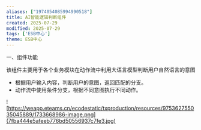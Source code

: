 ```yaml
---
aliases: ["1974054085994990518"]
title: AI智能逻辑判断组件
created: 2025-07-29
modified: 2025-07-29
tags: ['ESB中心']
theme: ESB中心
---
```


一、组件功能

该组件主要用于各个业务模块在动作流中利用大语言模型判断用户自然语言的意图

- 根据用户输入内容，判断用户的意图，返回匹配的分支。
- 动作流中使用条件分支，根据不同意图执行不同动作。

![https://weapp.eteams.cn/ecodestatic/txproduction/resources/975362755035045889/1733668986-image.png](7fba444e5afeeb776bd50556937c7fe3.jpg)